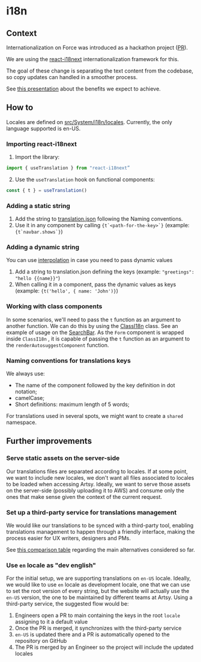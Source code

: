 # i18n

## Context

Internationalization on Force was introduced as a hackathon project ([PR](https://github.com/artsy/force/pull/9797)).

We are using the [react-i18next](https://react.i18next.com/) internationalization framework for this.

The goal of these change is separating the text content from the codebase, so copy updates can handled in a smoother process.

See [this
presentation](https://docs.google.com/presentation/d/1VT44uoGAaHX0EcDaYwGHiY8VU-fAkOXK6rSHto/edit#slide=id.gd1b1ff661f_0_12) about the benefits we expect to achieve.

## How to

Locales are defined on [src/System/i18n/locales](https://github.com/artsy/force/tree/main/src/System/i18n/locales). Currently, the only language supported is en-US.

### Importing react-i18next

1. Import the library:

```jsx
import { useTranslation } from "react-i18next”
```

2. Use the `useTranslation` hook on functional components:

```jsx
const { t } = useTranslation()
```

### Adding a static string

1. Add the string to [translation.json](https://github.com/artsy/force/blob/main/src/System/i18n/locales/en-US/translation.json) following the Naming conventions.
2. Use it in any component by calling ``{t`<path-for-the-key>`}`` (example: ``{t`navbar.shows`}``)

### Adding a dynamic string

You can use [interpolation](https://www.i18next.com/translation-function/interpolation) in case you need to pass dynamic values

1. Add a string to translation.json defining the keys (example: `"greetings": "hello {{name}}"`)
2. When calling it in a component, pass the dynamic values as keys (example: `{t('hello', { name: 'John')}`)

### Working with class components

In some scenarios, we'll need to pass the `t` function as an argument to another function.
We can do this by using the [ClassI18n](https://github.com/artsy/force/blob/main/src/System/i18n/ClassI18n.tsx) class.
See an example of usage on the [SearchBar](https://github.com/artsy/force/blob/main/src/Components/Search/SearchBar.tsx). As the
`Form` component is wrapped inside `ClassI18n` , it is capable of passing the `t` function as an argument to the `renderAutosuggestComponent` function.

### Naming conventions for translations keys

We always use:

- The name of the component followed by the key definition in dot notation;
- camelCase;
- Short definitions: maximum length of 5 words;

For translations used in several spots, we might want to create a `shared` namespace.

## Further improvements

### Serve static assets on the server-side

Our translations files are separated according to locales. If at some point, we want to include new
locales, we don't want all files associated to locales to be loaded when accessing Artsy. Ideally,
we want to serve those assets on the server-side (possibly uploading it to AWS) and consume only the
ones that make sense given the context of the current request.

### Set up a third-party service for translations management

We would like our translations to be synced with a third-party tool, enabling translations
management to happen through a friendly interface, making the process easier for UX writers,
designers and PMs.

See [this comparison
table](https://docs.google.com/spreadsheets/d/1NtcqofHLG17TPgYQ2G5C1X5aFHa95qAVTyjqa78joJo/edit#gid=0)
regarding the main alternatives considered so far.

### Use `en` locale as "dev english"

For the initial setup, we are supporting translations on `en-US` locale. Ideally, we would like to
use `en` locale as development locale, one that we can use to set the root version of every string,
but the website will actually use the `en-US` version, the one to be maintained by different teams
at Artsy. Using a third-party service, the suggested flow would be:

1. Engineers open a PR to main containing the keys in the root `locale` assigning to it a default
   value
2. Once the PR is merged, it synchronizes with the third-party service
3. `en-US` is updated there and a PR is automatically opened to the repository on GitHub
4. The PR is merged by an Engineer so the project will include the updated locales

